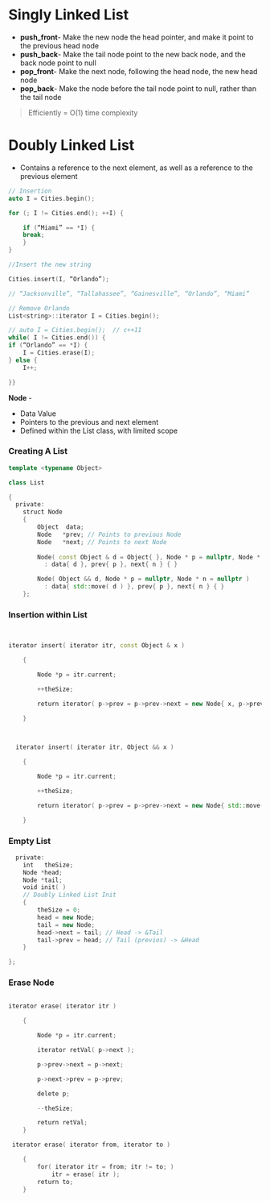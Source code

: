 <h1><strong>Singly Linked List</strong></h1>

- <strong>push_front</strong>- Make the new node the head pointer, and make it point to the previous head node 
- <strong>push_back</strong>- Make the tail node point to the new back node, and the back node point to null
- <strong>pop_front</strong>- Make the next node, following the head node, the new head node
- <strong>pop_back</strong>- Make the node before the tail node point to null, rather than the tail node

> Efficiently  = O(1) time complexity

<h1><strong>Doubly Linked List</strong></h1>

- Contains a reference to the next element, as well as a reference to the previous element

```cpp
// Insertion
auto I = Cities.begin();

for (; I != Cities.end(); ++I) {

	if (“Miami” == *I) {
	break;
	}
}

//Insert the new string

Cities.insert(I, “Orlando”);

// “Jacksonville”, “Tallahassee”, “Gainesville”, “Orlando”, “Miami”

// Remove Orlando
List<string>::iterator I = Cities.begin();

// auto I = Cities.begin();  // c++11
while( I != Cities.end()) {
if (“Orlando” == *I) {
	I = Cities.erase(I);
} else {
	I++;

}}


```

<strong>Node</strong> - 
- Data Value
- Pointers to the previous and next element
- Defined within the List class, with limited scope

<h3>Creating A List</h3>

```cpp
template <typename Object>

class List

{
  private:    
    struct Node
    {
        Object  data;
        Node   *prev; // Points to previous Node
        Node   *next; // Points to next Node
        
        Node( const Object & d = Object{ }, Node * p = nullptr, Node * n = nullptr )
          : data{ d }, prev{ p }, next{ n } { }

        Node( Object && d, Node * p = nullptr, Node * n = nullptr )
          : data{ std::move( d ) }, prev{ p }, next{ n } { }
    };

```

<h3>Insertion within List</h3>

```cpp


iterator insert( iterator itr, const Object & x )

    {

        Node *p = itr.current;

        ++theSize;

        return iterator( p->prev = p->prev->next = new Node{ x, p->prev, p } );

    }

  

  iterator insert( iterator itr, Object && x )

    {

        Node *p = itr.current;

        ++theSize;

        return iterator( p->prev = p->prev->next = new Node{ std::move( x ), p->prev, p } );

    }

```

<h3>Empty List</h3>

```cpp
  private:
    int   theSize;
    Node *head;
    Node *tail;
    void init( )
	// Doubly Linked List Init 
    {
        theSize = 0;
        head = new Node;
        tail = new Node;
        head->next = tail; // Head -> &Tail
        tail->prev = head; // Tail (previos) -> &Head
    }

};
```

<h3>Erase Node</h3>

```cpp

iterator erase( iterator itr )

    {

        Node *p = itr.current;

        iterator retVal( p->next );

        p->prev->next = p->next;

        p->next->prev = p->prev;

        delete p;

        --theSize;

        return retVal;
    }

 iterator erase( iterator from, iterator to )

    {
        for( iterator itr = from; itr != to; )
            itr = erase( itr );
        return to;
    }
```
